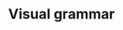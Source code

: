 ---
title: Visual grammar
description: Defining the basic objects, patterns and processes in a design, and understaning the relationship between them.
layout: listing
---
